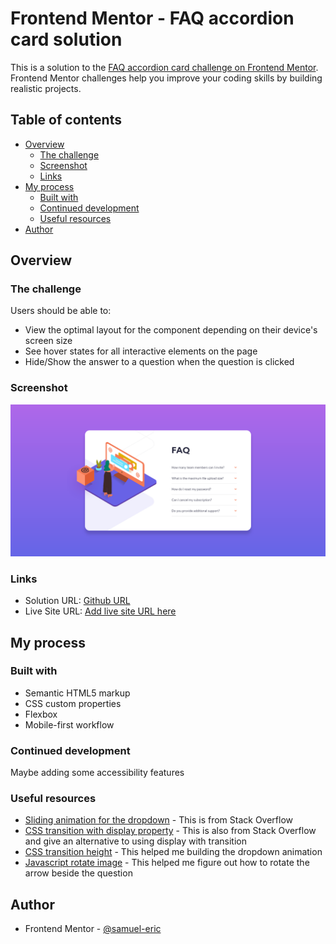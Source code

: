 # Frontend Mentor - FAQ accordion card solution

This is a solution to the [FAQ accordion card challenge on Frontend Mentor](https://www.frontendmentor.io/challenges/faq-accordion-card-XlyjD0Oam). Frontend Mentor challenges help you improve your coding skills by building realistic projects.

## Table of contents

- [Overview](#overview)
  - [The challenge](#the-challenge)
  - [Screenshot](#screenshot)
  - [Links](#links)
- [My process](#my-process)
  - [Built with](#built-with)
  - [Continued development](#continued-development)
  - [Useful resources](#useful-resources)
- [Author](#author)

## Overview

### The challenge

Users should be able to:

- View the optimal layout for the component depending on their device's screen size
- See hover states for all interactive elements on the page
- Hide/Show the answer to a question when the question is clicked

### Screenshot

![](./screenshot.jpg)

### Links

- Solution URL: [Github URL](https://github.com/samuel-eric/fem-faq-accordion-card)
- Live Site URL: [Add live site URL here](https://your-live-site-url.com)

## My process

### Built with

- Semantic HTML5 markup
- CSS custom properties
- Flexbox
- Mobile-first workflow

### Continued development

Maybe adding some accessibility features

### Useful resources

- [Sliding animation for the dropdown](https://stackoverflow.com/questions/55810633/sliding-animation-when-hiding-showing-a-div) - This is from Stack Overflow
- [CSS transition with display property](https://stackoverflow.com/questions/3331353/transitions-on-the-css-display-property) - This is also from Stack Overflow and give an alternative to using display with transition
- [CSS transition height](https://stackoverflow.com/questions/3508605/how-can-i-transition-height-0-to-height-auto-using-css) - This helped me building the dropdown animation
- [Javascript rotate image](https://stackoverflow.com/questions/3508605/how-can-i-transition-height-0-to-height-auto-using-css) - This helped me figure out how to rotate the arrow beside the question

## Author

- Frontend Mentor - [@samuel-eric](https://www.frontendmentor.io/profile/samuel-eric)
